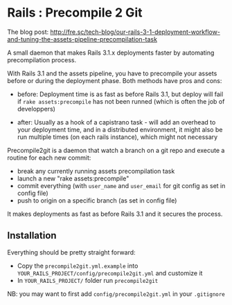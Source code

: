 # Rails : Precompile 2 Git

 The blog post: http://fre.sc/tech-blog/our-rails-3-1-deployment-workflow-and-tuning-the-assets-pipeline-precompilation-task

 A small daemon that makes Rails 3.1.x deployments faster by automating precompilation process.

 With Rails 3.1 and the assets pipeline, you have to precompile your assets before or during the deployment phase. Both methods have pros and cons:

 - before: Deployment time is as fast as before Rails 3.1, but deploy will fail if `rake assets:precompile` has not been runned (which is often the job of developpers)

 - after: Usually as a hook of a capistrano task -  will add an overhead to your deployment time, and in a distributed environment, it might also be run multiple times (on each rails instance), which might not necessary

 Precompile2git is a daemon that watch a branch on a git repo and execute a routine for each new commit:

 - break any currently running assets precompilation task
 - launch a new "rake assets:precompile"
 - commit everything (with `user_name` and `user_email` for git config as set in config file)
 - push to origin on a specific branch (as set in config file)

 It makes deployments as fast as before Rails 3.1 and it secures the process.

## Installation

Everything should be pretty straight forward:

 - Copy the `precompile2git.yml.example` into `YOUR_RAILS_PROJECT/config/precompile2git.yml` and customize it
 - In `YOUR_RAILS_PROJECT/` folder run `precompile2git`

NB: you may want to first add `config/precompile2git.yml` in your `.gitignore`